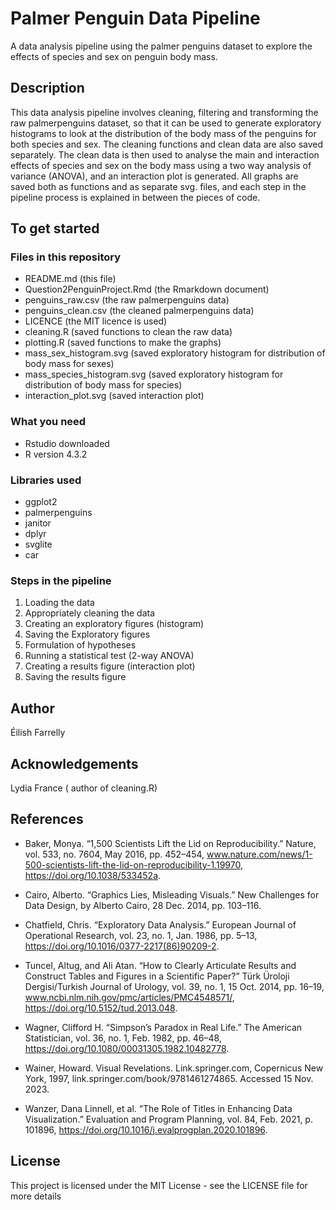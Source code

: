 # Palmer Penguin Data Pipeline 

A data analysis pipeline using the palmer penguins dataset to explore the effects of species and sex on penguin body mass.

## Description

This data analysis pipeline involves cleaning, filtering and transforming the raw palmerpenguins dataset, so that it can be used to generate exploratory histograms to look at the distribution of the body mass of the penguins for both species and sex. The cleaning functions and clean data are also saved separately. The clean data is then used to analyse the main and interaction effects of species and sex on the body mass using a two way analysis of variance (ANOVA), and an interaction plot is generated. All graphs are saved both as functions and as separate svg. files, and each step in the pipeline process is explained in between the pieces of code.

## To get started

### Files in this repository

* README.md (this file)
* Question2PenguinProject.Rmd (the Rmarkdown document)
* penguins_raw.csv (the raw palmerpenguins data)
* penguins_clean.csv (the cleaned palmerpenguins data)
* LICENCE (the MIT licence is used)
* cleaning.R (saved functions to clean the raw data)
* plotting.R (saved functions to make the graphs)
* mass_sex_histogram.svg (saved exploratory histogram for distribution of body mass for sexes)
* mass_species_histogram.svg (saved exploratory histogram for distribution of body mass for species)
* interaction_plot.svg (saved interaction plot)

### What you need

* Rstudio downloaded 
* R version 4.3.2 
  
### Libraries used
* ggplot2
* palmerpenguins
* janitor
* dplyr
* svglite
* car

### Steps in the pipeline
1. Loading the data
2. Appropriately cleaning the data
3. Creating an exploratory figures (histogram)
4. Saving the Exploratory figures 
5. Formulation of hypotheses
6. Running a statistical test (2-way ANOVA)
7. Creating a results figure (interaction plot)
9. Saving the results figure

## Author

Éilish Farrelly

## Acknowledgements

Lydia France ( author of cleaning.R) 

## References

* Baker, Monya. “1,500 Scientists Lift the Lid on Reproducibility.” Nature, vol. 533, no. 7604, May 2016, pp. 452–454, www.nature.com/news/1-500-scientists-lift-the-lid-on-reproducibility-1.19970, https://doi.org/10.1038/533452a.

* Cairo, Alberto. “Graphics Lies, Misleading Visuals.” New Challenges for Data Design, by Alberto Cairo, 28 Dec. 2014, pp. 103–116.

* Chatfield, Chris. “Exploratory Data Analysis.” European Journal of Operational Research, vol. 23, no. 1, Jan. 1986, pp. 5–13, https://doi.org/10.1016/0377-2217(86)90209-2.

* Tuncel, Altug, and Ali Atan. “How to Clearly Articulate Results and Construct Tables and Figures in a Scientific Paper?” Türk Üroloji Dergisi/Turkish Journal of Urology, vol. 39, no. 1, 15 Oct. 2014, pp. 16–19, www.ncbi.nlm.nih.gov/pmc/articles/PMC4548571/, https://doi.org/10.5152/tud.2013.048.

* Wagner, Clifford H. “Simpson’s Paradox in Real Life.” The American Statistician, vol. 36, no. 1, Feb. 1982, pp. 46–48, https://doi.org/10.1080/00031305.1982.10482778.

* Wainer, Howard. Visual Revelations. Link.springer.com, Copernicus New York, 1997, link.springer.com/book/9781461274865. Accessed 15 Nov. 2023.

* Wanzer, Dana Linnell, et al. “The Role of Titles in Enhancing Data Visualization.” Evaluation and Program Planning, vol. 84, Feb. 2021, p. 101896, https://doi.org/10.1016/j.evalprogplan.2020.101896.

## License

This project is licensed under the MIT License - see the LICENSE file for more details


